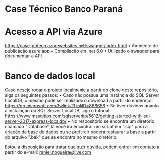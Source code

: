 # Case Técnico Banco Paraná
 
# Acesso a API via Azure
https://case-pbtech.azurewebsites.net/swagger/index.html
•	Ambiente de publicação azure app
•	Compilação em .net 6.0
•	Utilizado o swagger para documentar a API

# Banco de dados local
Caso deseje rodar o projeto localmente a partir do clone deste reposítório, siga os seguintes passos:
•	Caso não possua uma instância do SQL Server LocalDB, o mesmo pode ser realizado o download a partir do endereço: https://go.microsoft.com/fwlink/?LinkID=866658
•	Se tiver dúvidas quanto a instalação do SQL Server LocalDB, siga o tutorial: https://www.mssqltips.com/sqlservertip/5612/getting-started-with-sql-server-2017-express-localdb/
•	No respositório se encontra um diretório chamado "Database", lá você ira encontrar um script em ".sql" para a criação da base de dados ou se prefereir poderá restaurar a base a partir do arquivo ".bak" que se encontra no mesmo diretório.

Estou a disposição para tratar qualquer dúvida, podem entrar em contato a partir do e-mail: raniel.nogueira@live.com

